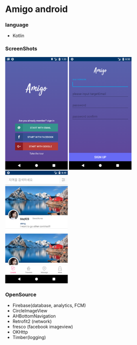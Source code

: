 # Amigo android

### language
* Kotlin

### ScreenShots
<img src="screenshots/home.png" width="200" height="360">   <img src="screenshots/signin.png" 
width="200" height="360">   <img src="screenshots/list.png" width="200" height="360">

### OpenSource 
* Firebase(database, analytics, FCM)
* CircleImageView
* AHBottomNavigation
* Retrofit2 (network)
* fresco (facebook imageview)
* OKHttp
* Timber(logging)

  
